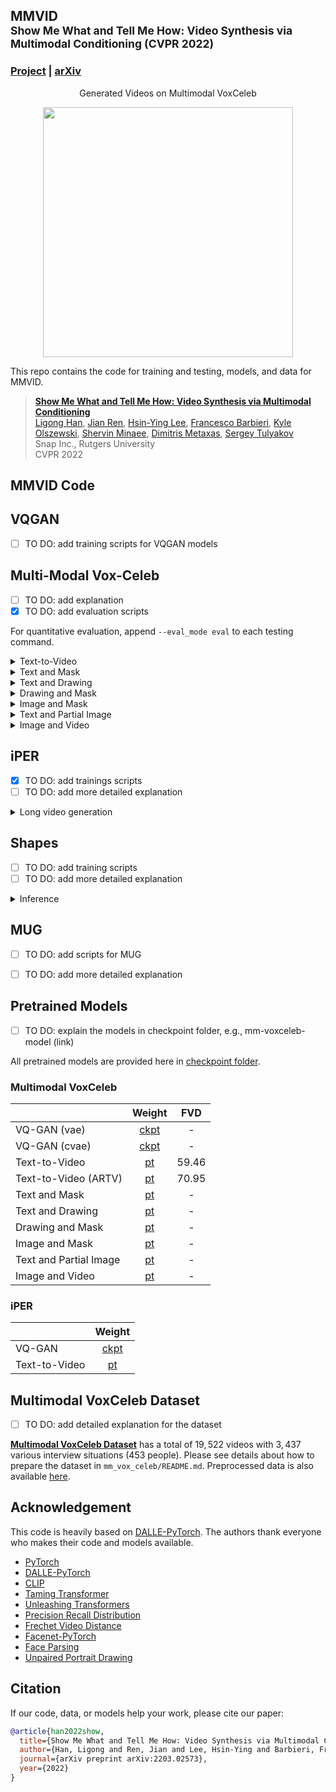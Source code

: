 ## MMVID<br><sub>Show Me What and Tell Me How: Video Synthesis via Multimodal Conditioning (CVPR 2022)</sub>

### [Project](https://snap-research.github.io/MMVID/) | [arXiv](https://arxiv.org/abs/2203.02573)

<div align="center">
  Generated Videos on Multimodal VoxCeleb
</div>

<div class="gif">
<p align="center">
<img src='images/demo.gif' align="center" width=400>
</p>
</div>

This repo contains the code for training and testing, models, and data for MMVID.

> [**Show Me What and Tell Me How: Video Synthesis via Multimodal Conditioning**](https://snap-research.github.io/MMVID/)<br>
> [Ligong Han](https://phymhan.github.io/), [Jian Ren](https://alanspike.github.io/), [Hsin-Ying Lee](http://hsinyinglee.com/), [Francesco Barbieri](https://fvancesco.github.io/), [Kyle Olszewski](https://kyleolsz.github.io/), [Shervin Minaee](https://sites.google.com/site/shervinminaee/home), [Dimitris Metaxas](https://people.cs.rutgers.edu/~dnm/), [Sergey Tulyakov](http://www.stulyakov.com/)<br>
> Snap Inc., Rutgers University<br>
> CVPR 2022


## MMVID Code 

## VQGAN
- [ ] TO DO: add training scripts for VQGAN models
## Multi-Modal Vox-Celeb

- [ ] TO DO: add explanation
- [x] TO DO: add evaluation scripts

For quantitative evaluation, append `--eval_mode eval` to each testing command.

<details>
  <summary>Text-to-Video</summary>
  
  #### Training:
    bash scripts/mmvoxceleb/text_to_video/train.sh
  #### Testing:
    bash scripts/mmvoxceleb/text_to_video/test.sh
  #### For Quantitative Evaluation (FVD and PRD):
    bash scripts/mmvoxceleb/text_to_video/evaluation.sh
</details>

<details>
  <summary>Text and Mask</summary>
  
  #### Training:
    bash scripts/mmvoxceleb/text_and_mask/train.sh
  #### Testing:
    bash scripts/mmvoxceleb/text_and_mask/test.sh
  <!-- #### For Quantitative Evaluation (FVD and PRD):
    To Add -->
</details>

<details>
  <summary>Text and Drawing</summary>
  
  #### Training:
    bash scripts/mmvoxceleb/text_and_drawing/train.sh
  #### Testing:
    bash scripts/mmvoxceleb/text_and_drawing/test.sh
  <!-- #### For Quantitative Evaluation (FVD and PRD):
    To Add -->
</details>

<details>
  <summary>Drawing and Mask</summary>
  
  #### Training:
    bash scripts/mmvoxceleb/drawing_and_mask/train.sh
  #### Testing:
    bash scripts/mmvoxceleb/drawing_and_mask/test.sh
  <!-- #### For Quantitative Evaluation (FVD and PRD):
    To Add -->
</details>

<details>
  <summary>Image and Mask</summary>
  
  #### Training:
    bash scripts/mmvoxceleb/image_and_mask/train.sh
  #### Testing:
    bash scripts/mmvoxceleb/image_and_mask/test.sh
  <!-- #### For Quantitative Evaluation (FVD and PRD):
    To Add -->
</details>

<details>
  <summary>Text and Partial Image</summary>
  
  #### Training:
    bash scripts/mmvoxceleb/image_and_mask/train.sh
  #### Testing:
    bash scripts/mmvoxceleb/image_and_mask/test.sh
  <!-- #### For Quantitative Evaluation (FVD and PRD):
    To Add -->
</details>

<details>
  <summary>Image and Video</summary>
  
  #### Training:
    bash scripts/mmvoxceleb/image_and_mask/train.sh
  #### Testing:
    bash scripts/mmvoxceleb/image_and_mask/test.sh
  <!-- #### For Quantitative Evaluation (FVD and PRD):
    To Add -->
</details>



## iPER
- [x] TO DO: add trainings scripts
- [ ] TO DO: add more detailed explanation

<details>
  <summary>Long video generation </summary>
  
  #### Extrapolation:
    bash scripts/iPER/long_video_extrapolation.sh

  #### Interpolation:
    bash scripts/iPER/long_video_interpolation.sh
 
</details>



## Shapes
- [ ] TO DO: add training scripts
- [ ] TO DO: add more detailed explanation

<details>
  <summary>Inference </summary>
  
  #### With Image Control (center-cropped IC for background):
    bash scripts/Shapes/image_control.sh

  #### Dependent:
    bash scripts/Shapes/dependent.sh
 
</details>


## MUG

- [ ] TO DO: add scripts for MUG
- [ ] TO DO: add more detailed explanation


## Pretrained Models
- [ ] TO DO: explain the models in checkpoint folder, e.g., mm-voxceleb-model (link)

All pretrained models are provided here in [checkpoint folder](https://drive.google.com/drive/folders/1q_YdEBylrAWeuSleq6Jp58epE3KM-oXK?usp=sharing).

### Multimodal VoxCeleb
|     | Weight | FVD |
| --- | :---: | :---: |
| VQ-GAN (vae) | [ckpt](https://drive.google.com/file/d/1zaud_h46OUJWMKQtkpwaRvHw5I4_wdpg/view?usp=sharing) | - |
| VQ-GAN (cvae) | [ckpt](https://drive.google.com/file/d/1XO_QKsI6H6c0ombHjnpMTwkW0M7f7nJv/view?usp=sharing) | - |
| Text-to-Video | [pt](https://drive.google.com/file/d/1kBjpLn8Z11w6RqgsNFt1yWUrENb8S1dB/view?usp=sharing) | 59.46 |
| Text-to-Video (ARTV) | [pt](https://drive.google.com/file/d/1enkF3aquQvi7qgGgk-45iQLjgMNs29Cl/view?usp=sharing) | 70.95 |
| Text and Mask | [pt](https://drive.google.com/file/d/1EHLcQ4aZ3ZuUOgPvFcNKFzDdZKGTm5rb/view?usp=sharing) | - |
| Text and Drawing | [pt](https://drive.google.com/file/d/1-kcnX-NY4pX0SEV4It7404yWtG4fCrdr/view?usp=sharing) | - |
| Drawing and Mask | [pt](https://drive.google.com/file/d/13lMHqVVHUfpVqM4edyc3dKeBSFfUKBuq/view?usp=sharing) | - |
| Image and Mask | [pt](https://drive.google.com/file/d/1vcq8la7kpJFqdswfX_KuincRNI6o0h3C/view?usp=sharing) | - |
| Text and Partial Image | [pt](https://drive.google.com/file/d/1wSBm9erN9VP58m3jRQnB_kBCrXW-RGSg/view?usp=sharing) | - |
| Image and Video | [pt](https://drive.google.com/file/d/1LGYA9i5KRA1L-5DlM9Bubbo9PiH2RqfG/view?usp=sharing) | - |

### iPER
|     | Weight |
| --- | :---: |
| VQ-GAN | [ckpt](https://drive.google.com/file/d/1zTilqTh2qXovOLYrS2DGO_eeFU08uDxj/view?usp=sharing) |
| Text-to-Video | [pt](https://drive.google.com/file/d/1Y07JQRwZ5pA0EMbSKVU2LFwBf7RBTJSr/view?usp=sharing) |


## Multimodal VoxCeleb Dataset
- [ ] TO DO: add detailed explanation for the dataset

[**Multimodal VoxCeleb Dataset**](mm_vox_celeb/README.md) has a total of $19,522$ videos with $3,437$ various interview situations ($453$ people). Please see details about how to prepare the dataset in `mm_vox_celeb/README.md`. Preprocessed data is also available [here](https://drive.google.com/drive/folders/18ebgGGTw0610_SRxiu5M3mdJCZqa-O74?usp=sharing).


## Acknowledgement
This code is heavily based on [DALLE-PyTorch](https://github.com/lucidrains/DALLE-pytorch). The authors thank everyone who makes their code and models available.
- [PyTorch](https://pytorch.org/)
- [DALLE-PyTorch](https://github.com/lucidrains/DALLE-pytorch)
- [CLIP](https://github.com/openai/CLIP)
- [Taming Transformer](https://github.com/CompVis/taming-transformers)
- [Unleashing Transformers](https://github.com/samb-t/unleashing-transformers)
- [Precision Recall Distribution](https://github.com/msmsajjadi/precision-recall-distributions)
- [Frechet Video Distance](https://github.com/google-research/google-research/tree/master/frechet_video_distance)
- [Facenet-PyTorch](https://github.com/timesler/facenet-pytorch)
- [Face Parsing](https://github.com/zllrunning/face-parsing.PyTorch)
- [Unpaired Portrait Drawing](https://github.com/yiranran/Unpaired-Portrait-Drawing)


## Citation

If our code, data, or models help your work, please cite our paper:
```BibTeX
@article{han2022show,
  title={Show Me What and Tell Me How: Video Synthesis via Multimodal Conditioning},
  author={Han, Ligong and Ren, Jian and Lee, Hsin-Ying and Barbieri, Francesco and Olszewski, Kyle and Minaee, Shervin and Metaxas, Dimitris and Tulyakov, Sergey},
  journal={arXiv preprint arXiv:2203.02573},
  year={2022}
}
```
